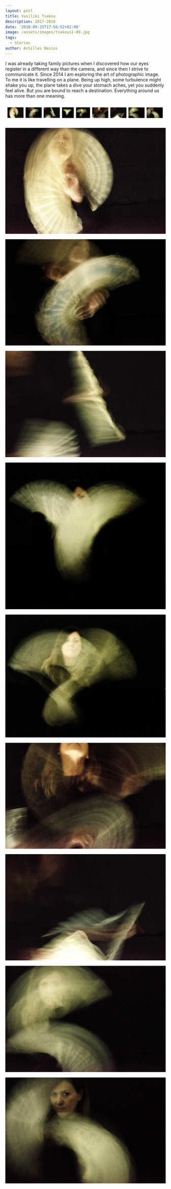 ```yaml
---
layout: post
title: Vasiliki Tsakou
description: 2017-2018
date: '2018-09-25T17:56:52+02:00'
image: /assets/images/tsakous1-09.jpg
tags:
  - Stories
author: Achilles Nasios
---
```

I was already taking family pictures when I discovered how our eyes register in a different way than the camera, and since then I strive to communicate it.
Since 2014 I am exploring the art of photographic image.
To me it is like travelling on a plane. Being up high, some turbulence might shake you up, the plane takes a dive your stomach aches, yet you suddenly feel alive. But you are bound to reach a destination. 
Everything around us has more than one meaning.

![](/assets/images/tsakous1-presentation.jpg#full)

![null](/assets/images/tsakous1-01.jpg)

![null](/assets/images/tsakous1-02.jpg)

![null](/assets/images/tsakous1-03.jpg)

![null](/assets/images/tsakous1-04.jpg)

![null](/assets/images/tsakous1-05.jpg)

![null](/assets/images/tsakous1-06.jpg)

![null](/assets/images/tsakous1-07.jpg)

![null](/assets/images/tsakous1-08.jpg)

![null](/assets/images/tsakous1-09.jpg)
